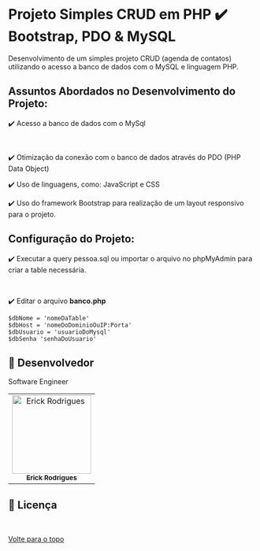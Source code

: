 # Projeto Simples CRUD em PHP :heavy_check_mark: Bootstrap, PDO & MySQL

Desenvolvimento de um simples projeto CRUD (agenda de contatos) utilizando o acesso a banco de dados com o MySQL e linguagem PHP.

## Assuntos Abordados no Desenvolvimento do Projeto:

:heavy_check_mark: Acesso a banco de dados com o MySql 

<br>

:heavy_check_mark: Otimização da conexão com o banco de dados através do PDO (PHP Data Object)
<br>

:heavy_check_mark: Uso de linguagens, como: JavaScript e CSS
<br>

:heavy_check_mark: Uso do framework Bootstrap para realização de um layout responsivo para o projeto.
<br>


## Configuração do Projeto:

:heavy_check_mark: Executar a query pessoa.sql ou importar o arquivo no phpMyAdmin para criar a table necessária.

<br>

:heavy_check_mark: Editar o arquivo **banco.php** 

```
$dbNome = 'nomeDaTable' 
$dbHost = 'nomeDoDominioOuIP:Porta' 
$dbUsuario = 'usuarioDoMysql' 
$dbSenha 'senhaDoUsuario'

```
## 🤝 Desenvolvedor

Software Engineer

<table>
  <tr>
    <td align="center">
      <a href="#">
        <img src="https://avatars.githubusercontent.com/u/109317442?v=4" width="160px;" alt="Erick Rodrigues"/><br>
        <sub>
          <b>Erick Rodrigues</b>
        </sub>
      </a>
    </td>
  </tr>
</table>

## 📝 Licença


&#xa0;



<a href="#top">Volte para o topo</a>